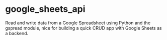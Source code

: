 # google_sheets_api

Read and write data from a Google Spreadsheet using Python and the gspread module, nice for building a quick CRUD app with Google Sheets as a backend.
